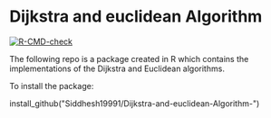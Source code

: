 # Dijkstra and euclidean Algorithm 
<!-- badges: start -->
[![R-CMD-check](https://github.com/Siddhesh19991/Lab_3/actions/workflows/R-CMD-check.yaml/badge.svg)](https://github.com/Siddhesh19991/Lab_3/actions/workflows/R-CMD-check.yaml)
<!-- badges: end -->

The following repo is a package created in R which contains the implementations of the Dijkstra and Euclidean algorithms. 

To install the package:

install_github("Siddhesh19991/Dijkstra-and-euclidean-Algorithm-")
